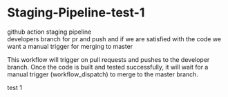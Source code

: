 # Staging-Pipeline-test-1
github action staging pipeline  
developers branch for pr and push and if we are satisfied with the code we want a manual trigger for merging to master  


This workflow will trigger on pull requests and pushes to the developer branch. Once the code is built and tested  successfully, it will wait for a manual trigger (workflow_dispatch) to merge to the master branch. 

test 1